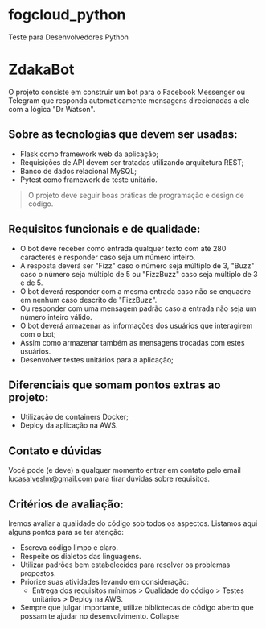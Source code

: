 # fogcloud_python
Teste para Desenvolvedores Python

#  ZdakaBot
O projeto consiste em construir um bot para o Facebook Messenger ou Telegram que responda automaticamente mensagens direcionadas a ele com a lógica "Dr Watson".

## Sobre as tecnologias que devem ser usadas:
- Flask como framework web da aplicação;
- Requisições de API devem ser tratadas utilizando arquitetura REST;
- Banco de dados relacional MySQL;
- Pytest como framework de teste unitário.
> O projeto deve seguir boas práticas de programação e design de código.

## Requisitos funcionais e de qualidade:
- O bot deve receber como entrada qualquer texto com até 280 caracteres e responder caso seja um número inteiro.
- A resposta deverá ser "Fizz" caso o número seja múltiplo de 3, "Buzz" caso o número seja múltiplo de 5 ou "FizzBuzz" caso seja múltiplo de 3 e de 5.
- O bot deverá responder com a mesma entrada caso não se enquadre em nenhum caso descrito de "FizzBuzz".
- Ou responder com uma mensagem padrão caso a entrada não seja um número inteiro válido.
- O bot deverá armazenar as informações dos usuários que interagirem com o bot;
- Assim como armazenar também as mensagens trocadas com estes usuários.
- Desenvolver testes unitários para a aplicação;

## Diferenciais que somam pontos extras ao projeto:
- Utilização de containers Docker;
- Deploy da aplicação na AWS.

## Contato e dúvidas
Você pode (e deve) a qualquer momento entrar em contato pelo email lucasalveslm@gmail.com para tirar dúvidas sobre requisitos.

## Critérios de avaliação:
Iremos avaliar a qualidade do código sob todos os aspectos. Listamos aqui alguns pontos para se ter atenção:
- Escreva código limpo e claro.
- Respeite os dialetos das linguagens.
- Utilizar padrões bem estabelecidos para resolver os problemas propostos.
- Priorize suas atividades levando em consideração: 
    - Entrega dos requisitos mínimos > Qualidade do código > Testes unitários > Deploy na AWS. 
- Sempre que julgar importante, utilize bibliotecas de código aberto que possam te ajudar no desenvolvimento.
Collapse
